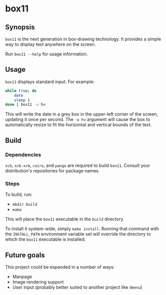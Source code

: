 box11
=====

## Synopsis

`box11` is the next generation in box-drawing technology. It provides a simple
way to display text anywhere on the screen.

Run `box11 --help` for usage information.

## Usage

`box11` displays standard input. For example:

```sh
while true; do 
    date
    sleep 1
done | box11 -u hv
```

This will write the date in a grey box in the upper-left corner of the screen,
updating it once per second. The `-u hv` argument will cause the box to
automatically resize to fit the horizontal and vertical bounds of the text.

## Build

### Dependencies

`xcb`, `xcb-xrm`, `cairo`, and `pango` are required to build `box11`. Consult
your distribution's repositories for package names.

### Steps

To build, run:

* `mkdir build`
* `make`

This will place the `box11` executable in the `build` directory. 

To install it system-wide, simply `make install`. Running that command with the
`INSTALL_PATH` environment variable set will override the directory to which
the `box11` executable is installed.

## Future goals

This project could be expanded in a number of ways:

* Manpage
* Image rendering support
* User input (probably better suited to another project like `dmenu`)
